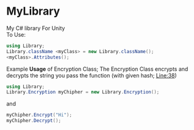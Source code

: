 # MyLibrary
My C# library For Unity 
<br>
To Use:

```cs
using Library;
Library.className <myClass> = new Library.className();
<myClass>.Attributes();
```
Example <strong>Usage</strong> of Encryption Class;
The Encryption Class encrypts and decrypts the string you pass the function (with given hash; <a href="https://github.com/zyr1on/MyLibary/blob/main/Library.cs#L38">Line:38</a>)
```cs
using Library;
Library.Encryption myChipher = new Library.Encryption();
```
and 
```cs
myChipher.Encrypt("Hi");
myChipher.Decrypt();
```
